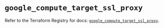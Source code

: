 # `google_compute_target_ssl_proxy`

Refer to the Terraform Registry for docs: [`google_compute_target_ssl_proxy`](https://registry.terraform.io/providers/hashicorp/google-beta/6.25.0/docs/resources/google_compute_target_ssl_proxy).
